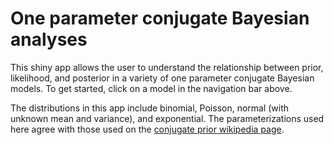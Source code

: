 # One parameter conjugate Bayesian analyses

This shiny app allows the user to understand the relationship between prior, likelihood, and posterior in a variety of one parameter conjugate Bayesian models. To get started, click on a model in the navigation bar above.

The distributions in this app include binomial, Poisson, normal (with unknown mean and variance), and exponential. The parameterizations used here agree with those used on the [conjugate prior wikipedia page](http://en.wikipedia.org/wiki/Conjugate_prior).
